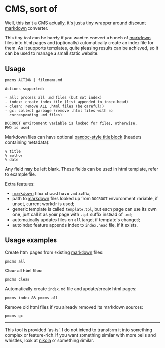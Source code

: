 # CMS, sort of

Well, this isn't a CMS actually, it's just a tiny wrapper around [discount][] [markdown][] converter.

This tiny tool can be handy if you want to convert a bunch of [markdown][] files into html pages and (optionally) automatically create an index file for them. As it supports templates, quite pleasing results can be achieved, so it can be used to manage a small static website.

## Usage

	pmcms ACTION | filename.md
	
	Actions supported:
	
	- all: process all .md files (but not index)
	- index: create index file (list appended to index.head)
	- clean: remove ALL .html files (be careful!)
	- gc: collect garbage (remove .html files with no
	  corresponding .md files)
	
	DOCROOT environment variable is looked for files, otherwise,
	PWD is used

Markdown files can have optional [pandoc-style title block][pandoc-title] (headers containing metadata):

	% title
	% author
	% date

Any field may be left blank. These fields can be used in html template, refer to example file.

Extra features:

- [markdown][] files should have `.md` suffix;
- path to [markdown][] files looked up from `DOCROOT` envoronment variable, if unset, current workdir is used;
- generic template is called `template.tpl`, but each page can use its own one, just call it as your page with `.tpl` suffix instead of `.md`;
- automatically updates files on `all` target if template's changed;
- autoindex feature appends index to `index.head` file, if it exists.

## Usage examples

Create html pages from existing [markdown][] files:

	pmcms all

Clear all html files:

	pmcms clean

Automatically create `index.md` file and update/create html pages:

	pmcms index && pmcms all

Remove old html files if you already removed its [markdown][] sources:

	pmcms gc

* * *

This tool is provided 'as-is'. I do not intend to transform it into something complex or feature-rich. If you want something similar with more bells and whistles, look at [nikola][] or something similar.


[discount]: http://www.pell.portland.or.us/~orc/Code/discount/
[markdown]: http://daringfireball.net/projects/markdown/
[pandoc-title]: http://johnmacfarlane.net/pandoc/README.html#title-block
[nikola]: http://nikola.ralsina.com.ar
